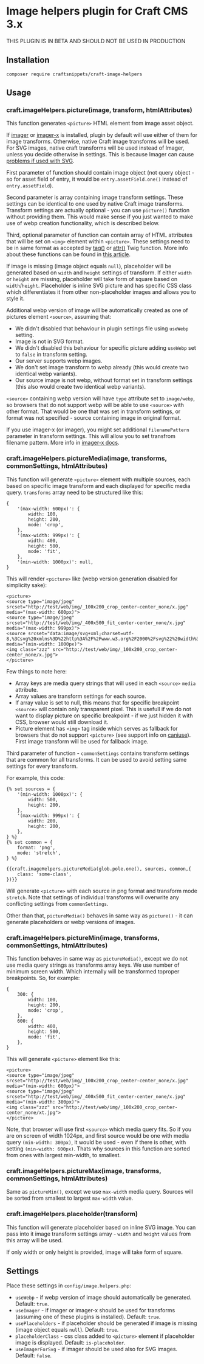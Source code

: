 # Image helpers plugin for Craft CMS 3.x

THIS PLUGIN IS IN BETA AND SHOULD NOT BE USED IN PRODUCTION

## Installation

```
composer require craftsnippets/craft-image-helpers
```

## Usage

### craft.imageHelpers.picture(image, transform, htmlAttributes)

This function generates `<picture>` HTML element from image asset object. 

If [imager](https://plugins.craftcms.com/imager) or [imager-x](https://plugins.craftcms.com/imager-x) is installed, plugin by default will use either of them for image transforms. Otherwise, native Craft image transforms will be used. For SVG images, native craft transforms will be used instead of Imager, unless you decide otherwise in settings. This is because Imager can cause [problems if used with SVG](https://github.com/aelvan/Imager-Craft/issues/136).

First parameter of function should contain image object (not query object - so for asset field of entry, it would be `entry.assetField.one()` instead of `entry.assetField`).

Second parameter is array containing image transform settings. These settings can be identical to one used by native Craft image transforms. Transform settings are actually optional - you can use `picture()` function without providing them. This would make sense if you just wanted to make use of webp creation functionality, which is described below.

Third, optional parameter of function can contain array of HTML attributes that will be set on `<img>` element within `<picture>`. These settings need to be in same format as accepted by [tag()](https://docs.craftcms.com/v3/dev/functions.html#tag) or [attr()](https://docs.craftcms.com/v3/dev/functions.html#attr) Twig function. More info about these functions can be found in [this article](http://craftsnippets.com/articles/using-attr-function-to-render-html-attributes-in-craft-cms).

If image is missing (image object equals `null`), placeholder will be generated based on `width` and `height` settings of transform. If either `width` or `height` are missing, placeholder will take form of square based on `width`/`height`. Placeholder is inline SVG picture and has specific CSS class which differentiates it from other non-placeholder images and allows you to style it.

Additional webp version of image will be automatically created as one of pictures element `<source>`, assuming that:

* We didn't disabled that behaviour in plugin settings file using `useWebp` setting.
* Image is not in SVG format.
* We didn't disabled this behaviour for specific picture adding `useWebp` set to `false` in transform setting. 
* Our server supports webp images.
* We don't set image transform to webp already (this would create two identical webp variants).
* Our source image is not webp, without format set in transform settings (this also would create two identical webp variants).

`<source>` containing webp version will have `type` attribute set to `image/webp`, so browsers that do not support webp will be able to use `<source>` with other format. That would be one that was set in transform settings, or format was not specified - source containing image in original format.

If you use imager-x (or imager), you might set additional `filenamePattern ` parameter in transform settings. This will allow you to set transfrom filename pattern. More info in [imager-x docs](https://imager-x.spacecat.ninja/configuration.html#filenamepattern-bool).

### craft.imageHelpers.pictureMedia(image, transforms, commonSettings, htmlAttributes)

This function will generate `<picture>` element with multiple sources, each based on specific image transform and each displayed for specific media query. `transforms` array need to be structured like this:

```
{
	'(max-width: 600px)': {
		width: 100,
		height: 200,
		mode: 'crop',
	},
	'(max-width: 999px)': {
		width: 400,
		height: 500,
		mode: 'fit',
	},
	'(min-width: 1000px)': null,
}
```

This will render `<picture>` like (webp version generation disabled for simplicity sake):

```
<picture>
<source type="image/jpeg" srcset="http://test/web/img/_100x200_crop_center-center_none/x.jpg" media="(max-width: 600px)">
<source type="image/jpeg" srcset="http://test/web/img/_400x500_fit_center-center_none/x.jpg" media="(max-width: 999px)">
<source srcset="data:image/svg+xml;charset=utf-8,%3Csvg%20xmlns%3D%22http%3A%2F%2Fwww.w3.org%2F2000%2Fsvg%22%20width%3D%220%22%20height%3D%220%22%2F%3E" media="(min-width: 1000px)">
<img class="zzz" src="http://test/web/img/_100x200_crop_center-center_none/x.jpg">
</picture>
```

Few things to note here:

* Array keys are media query strings that will used in each `<source>` `media` attribute.
* Array values are transform settings for each source.
* If array value is set to null, this means that for specific breakpoint `<source>` will contain only transparent pixel. This is usefull if we do not want to display picture on specific breakpoint - if we just hidden it with CSS, browser would still download it.
* Picture element has `<img>` tag inside which serves as fallback for browsers that do not support `<picture>` (see support info on [caniuse](https://caniuse.com/#feat=picture)). First image transform will be used for fallback image.

Third parameter of function - `commonSettings` contains transform settings that are common for all transforms. It can be used to avoid setting same settings for every transform.

For example, this code:

```
{% set sources = {
    '(min-width: 1000px)': {
        width: 500,
        height: 200,
    },
    '(max-width: 999px)': {
        width: 200,
        height: 200,
    },    
} %}
{% set common = {
    format: 'png',
    mode: 'stretch',
} %}

{{craft.imageHelpers.pictureMedia(glob.pole.one(), sources, common,{
    class: 'some-class',
})}}
```

Will generate `<picture>` with each source in png format and transform mode `stretch`. Note that settings of individual transforms will overwrite any conflicting settings from `commonSettings`.


Other than that, `pictureMedia()` behaves in same way as `picture()` - it can generate placeholders or webp versions of images.

### craft.imageHelpers.pictureMin(image, transforms, commonSettings, htmlAttributes)

This function behaves in same way as `pictureMedia()`, except we do not use media query strings as transforms array keys. We use number of minimum screen width. Which internally will be transformed toproper breakpoints. So, for example:

```
{
	300: {
		width: 100,
		height: 200,
		mode: 'crop',
	},
	600: {
		width: 400,
		height: 500,
		mode: 'fit',
	},
}
```

This will generate `<picture>` element like this:

```
<picture>
<source type="image/jpeg" srcset="http://test/web/img/_100x200_crop_center-center_none/x.jpg" media="(min-width: 600px)">
<source type="image/jpeg" srcset="http://test/web/img/_400x500_fit_center-center_none/x.jpg" media="(min-width: 300px)">
<img class="zzz" src="http://test/web/img/_100x200_crop_center-center_none/xt.jpg">
</picture>
```	

Note, that browser will use first `<source>` which media query fits. So if you are on screen of width 1024px, and first source would be one with media query `(min-width: 300px)`, it would be used - even if there is other, with setting `(min-width: 600px)`. Thats why sources in this function are sorted from ones with largest min-width, to smallest.

### craft.imageHelpers.pictureMax(image, transforms, commonSettings, htmlAttributes)

Same as `pictureMin()`, except we use `max-width` media query. Sources will be sorted from smallest to largest `max-width` value.

### craft.imageHelpers.placeholder(transform)

This function will generate placeholder based on inline SVG image. You can pass into it image transform settings array - `width` and `height` values from this array will be used.

If only width or only height is provided, image will take form of square.

## Settings

Place these settings in `config/image.helpers.php`:

* `useWebp` - if webp version of image should automatically be generated. Default: `true`.
* `useImager` - if imager or imager-x should be used for transforms (assuming one of these plugins is installed). Default: `true`.
* `usePlaceholders` - if placeholder should be generated if image is missing (image object equals `null`). Default: `true`.
* `placeholderClass` - css class added to `<picture>` element if placeholder image is displayed. Default: `is-placeholder`.
* `useImagerForSvg` - if imager should be used also for SVG images. Default: `false`.


